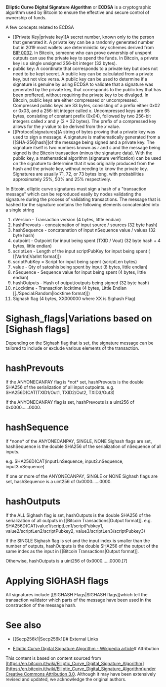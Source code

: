 **Elliptic Curve Digital Signature Algorithm** or **ECDSA** is a
cryptographic algorithm used by Bitcoin to ensure the effective and
secure control of ownership of funds.

A few concepts related to ECDSA
-   [[Private Key|private key]]A secret number,
    known only to the person that generated it. A private key can be a
    randomly generated number but in 2019 most wallets use deterministic
    key schemes derived from [BIP
    0032](https://github.com/bitcoin/bips/tree/master/bip-0032). In Bitcoin, someone who can prove ownership
    of unspent outputs can use the private key to spend the funds. In
    Bitcoin, a private key is a single unsigned 256-bit integer (32
    bytes).
-   public key: A coordinate that corresponds to a private key but does
    not need to be kept secret. A public key can be calculated from a
    private key, but not vice versa. A public key can be used to
    determine if a signature is genuine by using ECDSA to validate that
    a signature was generated by the private key, that corresponds to
    the public key that has been proffered, without requiring the
    private key to be divulged. In Bitcoin, public keys are either
    compressed or uncompressed. Compressed public keys are 33 bytes,
    consisting of a prefix either 0x02 or 0x03, and a 256-bit integer
    called *x*. Uncompressed keys are 65 bytes, consisting of constant
    prefix (0x04), followed by two 256-bit integers called *x* and *y*
    (2 \* 32 bytes). The prefix of a compressed key allows for the *y*
    value to be derived from the *x* value.
-   [[Protocol|signatures]]A string of bytes
    proving that a private key was used to sign a message. A signature
    is mathematically generated from a [[SHA-256|hash]]of
    the message being signed and a private key. The signature itself is
    two numbers known as *r* and *s* and the message being signed is the
    Bitcoin transaction (minus the signature data). With the public key,
    a mathematical algorithm (signature verification) can be used on the
    signature to determine that it was originally produced from the hash
    and the private key, without needing to know the private key.
    Signatures are usually 71, 72, or 73 bytes long, with probabilities
    approximately 25%, 50% and 25% respectively.

In Bitcoin, elliptic curve signatures must sign a hash of a
\"transaction message\" which can be reproduced easily by nodes
validating the signature during the process of validating transactions.
The message that is hashed for the signature contains the following
elements concatenated into a single string
1.  nVersion - Transaction version (4 bytes, little endian)
2.  hashPrevouts - concatenation of input source / sources (32 byte
    hash)
3.  hashSequence - concatenation of input nSequence value / values (32
    byte hash)
4.  outpoint - Outpoint for input being spent (TXID / Vout) (32 byte
    hash + 4 bytes, little endian)
5.  scriptLen - Length of the input scriptPubKey for input being spent (
    [[VarInt|VarInt format]])
6.  scriptPubKey = Script for input being spent (scriptLen bytes)
7.  value - Qty of satoshis being spent by input (8 bytes, little
    endian)
8.  nSequence - Sequence value for input being spent (4 bytes, little
    endian)
9.  hashOutputs - Hash of output/outputs being signed (32 byte hash)
10. nLocktime - Transaction locktime (4 bytes, Little Endian [[./Special:Random|locktime format]])
11. Sighash flag (4 bytes, XX000000 where XX is Sighash Flag)

# Sighash_flags|Variations based on [Sighash flags]

Depending on the Sighash flag that is set, the signature message can be
tailored to include or exclude various elements of the transaction.

# hashPrevouts

If the ANYONECANPAY flag is \*not\* set, hashPrevouts is the double
SHA256 of the serialization of all input outpoints. e.g.
SHA256D(CAT(TXID1/Out1, TXID2/Out2, TXID3/Out3)

If the ANYONECANPAY flag is set, hashPrevouts is a uint256 of
0x0000\...\...0000.

# hashSequence

If \*none\* of the ANYONECANPAY, SINGLE, NONE Sighash flags are set,
hashSequence is the double SHA256 of the serialization of nSequence of
all inputs.

e.g. SHA256D(CAT(input1.nSequence, input2.nSequence, input3.nSequence)

If one or more of the ANYONECANPAY, SINGLE or NONE Sighash flags are
set, hashSequence is a uint256 of 0x0000\...\...0000.

# hashOutputs

If the ALL Sighash flag is set, hashOutputs is the double SHA256 of the
serialization of all outputs in [[Bitcoin Transactions|Output format]].
e.g. SHA256D(CAT(value1/scriptLen1/scriptPubkey1,
value2/scriptLen2/scriptPubkey2, value3/scriptLen3/scriptPubkey3)

If the SINGLE Sighash flag is set and the input index is smaller than
the number of outputs, hashOutputs is the double SHA256 of the output of
the same index as the input in [[Bitcoin Transactions|Output format]].

Otherwise, hashOutputs is a uint256 of 0x0000\...\...0000.\[7\]

# Applying SIGHASH flags

All signatures include [[SIGHASH Flags|SIGHASH flags]]which tell the transaction
validator which parts of the message have been used in the construction
of the message hash.

# See also

-   [[Secp256k1|Secp256k1]]# External Links

-   [Elliptic Curve Digital Signature Algorithm - Wikipedia
    article](https://en.wikipedia.org/wiki/Elliptic_Curve_DSA)# Attribution

This content is based on content sourced from
[https://en.bitcoin.it/wiki/Elliptic_Curve_Digital_Signature_Algorithm](https://en.bitcoin.it/wiki/Elliptic_Curve_Digital_Signature_Algorithm)under [Creative Commons Attribution 3.0](https://creativecommons.org/licenses/by/3.0/). Although it may have been extensively revised and
updated, we acknowledge the original authors.